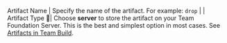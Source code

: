 Artifact Name | Specify the name of the artifact. For example: `drop` |
| Artifact Type | Choose **server** to store the artifact on your Team Foundation Server. This is the best and simplest option in most cases. See [Artifacts in Team Build](../../../concepts/definitions/build/artifacts.md). 
